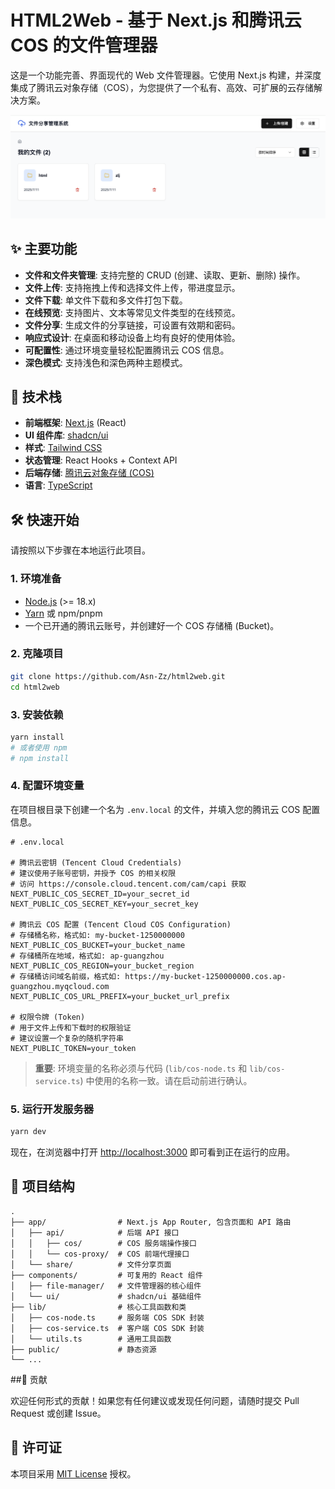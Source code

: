 # HTML2Web - 基于 Next.js 和腾讯云 COS 的文件管理器

这是一个功能完善、界面现代的 Web 文件管理器。它使用 Next.js 构建，并深度集成了腾讯云对象存储（COS），为您提供了一个私有、高效、可扩展的云存储解决方案。

![应用截图](public/placeholder.png)

## ✨ 主要功能

- **文件和文件夹管理**: 支持完整的 CRUD (创建、读取、更新、删除) 操作。
- **文件上传**: 支持拖拽上传和选择文件上传，带进度显示。
- **文件下载**: 单文件下载和多文件打包下载。
- **在线预览**: 支持图片、文本等常见文件类型的在线预览。
- **文件分享**: 生成文件的分享链接，可设置有效期和密码。
- **响应式设计**: 在桌面和移动设备上均有良好的使用体验。
- **可配置性**: 通过环境变量轻松配置腾讯云 COS 信息。
- **深色模式**: 支持浅色和深色两种主题模式。

## 🚀 技术栈

- **前端框架**: [Next.js](https://nextjs.org/) (React)
- **UI 组件库**: [shadcn/ui](https://ui.shadcn.com/)
- **样式**: [Tailwind CSS](https://tailwindcss.com/)
- **状态管理**: React Hooks + Context API
- **后端存储**: [腾讯云对象存储 (COS)](https://cloud.tencent.com/product/cos)
- **语言**: [TypeScript](https://www.typescriptlang.org/)

## 🛠️ 快速开始

请按照以下步骤在本地运行此项目。

### 1. 环境准备

- [Node.js](https://nodejs.org/) (>= 18.x)
- [Yarn](https://yarnpkg.com/) 或 npm/pnpm
- 一个已开通的腾讯云账号，并创建好一个 COS 存储桶 (Bucket)。

### 2. 克隆项目

```bash
git clone https://github.com/Asn-Zz/html2web.git
cd html2web
```

### 3. 安装依赖

```bash
yarn install
# 或者使用 npm
# npm install
```

### 4. 配置环境变量

在项目根目录下创建一个名为 `.env.local` 的文件，并填入您的腾讯云 COS 配置信息。

```plaintext
# .env.local

# 腾讯云密钥 (Tencent Cloud Credentials)
# 建议使用子账号密钥，并授予 COS 的相关权限
# 访问 https://console.cloud.tencent.com/cam/capi 获取
NEXT_PUBLIC_COS_SECRET_ID=your_secret_id
NEXT_PUBLIC_COS_SECRET_KEY=your_secret_key

# 腾讯云 COS 配置 (Tencent Cloud COS Configuration)
# 存储桶名称，格式如: my-bucket-1250000000
NEXT_PUBLIC_COS_BUCKET=your_bucket_name
# 存储桶所在地域，格式如: ap-guangzhou
NEXT_PUBLIC_COS_REGION=your_bucket_region
# 存储桶访问域名前缀，格式如: https://my-bucket-1250000000.cos.ap-guangzhou.myqcloud.com
NEXT_PUBLIC_COS_URL_PREFIX=your_bucket_url_prefix

# 权限令牌 (Token)
# 用于文件上传和下载时的权限验证
# 建议设置一个复杂的随机字符串
NEXT_PUBLIC_TOKEN=your_token
```

> **重要**: 环境变量的名称必须与代码 (`lib/cos-node.ts` 和 `lib/cos-service.ts`) 中使用的名称一致。请在启动前进行确认。

### 5. 运行开发服务器

```bash
yarn dev
```

现在，在浏览器中打开 [http://localhost:3000](http://localhost:3000) 即可看到正在运行的应用。

## 📂 项目结构

```
.
├── app/                # Next.js App Router, 包含页面和 API 路由
│   ├── api/            # 后端 API 接口
│   │   ├── cos/        # COS 服务端操作接口
│   │   └── cos-proxy/  # COS 前端代理接口
│   └── share/          # 文件分享页面
├── components/         # 可复用的 React 组件
│   ├── file-manager/   # 文件管理器的核心组件
│   └── ui/             # shadcn/ui 基础组件
├── lib/                # 核心工具函数和类
│   ├── cos-node.ts     # 服务端 COS SDK 封装
│   ├── cos-service.ts  # 客户端 COS SDK 封装
│   └── utils.ts        # 通用工具函数
├── public/             # 静态资源
└── ...
```

##🤝 贡献

欢迎任何形式的贡献！如果您有任何建议或发现任何问题，请随时提交 Pull Request 或创建 Issue。

## 📄 许可证

本项目采用 [MIT License](LICENSE) 授权。
